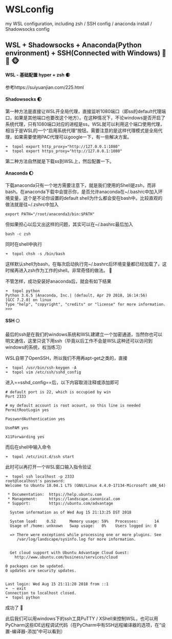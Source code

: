 # WSLconfig
my WSL configuration, including zsh / SSH config / anaconda install / Shadowsocks config

## WSL + Shadowsocks + Anaconda(Python environment) + SSH(Connected with Windows)  :hamster:  :koala:  :monkey_face: 



#### WSL - 基础配置 hyper + zsh  :waxing_crescent_moon: 

参考https://suiyuanjian.com/225.html



#### Shadowsocks  :first_quarter_moon: 

第一种方法是直接让WSL开全局代理，直接监听1080端口（即ss的default代理端口，如果是其他端口也要改这个地方）。在这种情况下，不论windows是否开启了系统代理，只有1080端口对应的进程是ss，WSL就可以利用这个端口使用代理，相当于是WSL的一个“启用系统代理”按钮。需要注意的是这样代理模式是全局代理，如果需要使用PAC代理可以google一下，有一些解决方案。

```shell
➜  topol export http_proxy="http://127.0.0.1:1080"
➜  topol export https_proxy="http://127.0.0.1:1080"
```

第二种方法自然就是下载ss到WSL上，然后配置一下。



#### Anaconda :waxing_gibbous_moon: 

下载anaconda只有一个地方需要注意下，就是我们使用的Shell是zsh，而非bash。在anaconda下载中会提示你，是否允许anaconda在~/.bashrc中加入环境变量，这个是不论你设置的default shell为什么都会安在bash中。比较直观的做法就是往~/.zshrc中加入

```shell
export PATH="/root/anaconda3/bin:$PATH"
```

但如果担心以后又出这样的问题，其实可以在~/.bashrc最后加入

```shell
bash -c zsh
```

同时在shell中执行

```shell
➜  topol chsh -s /bin/bash
```

这样默认shell为bash，在每次启动执行完~/.bashrc后环境变量都已经加载了，这时候再进入zsh作为工作的shell。非常奇怪的做法。 :pig_nose: 

不管怎样，成功安装好anaconda后，就会有如下结果

```shell
➜  topol python
Python 3.6.5 |Anaconda, Inc.| (default, Apr 29 2018, 16:14:56)
[GCC 7.2.0] on linux
Type "help", "copyright", "credits" or "license" for more information.
>>>
```



#### SSH :full_moon: 

最后的ssh是在我们的windows系统和WSL建建立一个加密通道，当然你也可以明文通信，这里只说下用ssh（毕竟以后工作不会是WSL这种还可以访问到windows的系统，权当练习）

WSL自带了OpenSSH，所以我们不用再apt-get之类的，直接

```shell
➜  topol /usr/bin/ssh-keygen -A
➜  topol vim /etc/ssh/sshd_config
```

进入==sshd_config==后，以下内容取消注释或添加即可

```shell
# default port is 22, which is occupied by win
Port 2333

# my default account is root acount, so this line is needed
PermitRootLogin yes

PasswordAuthentication yes

UsePAM yes

X11Forwarding yes
```

而后在shell中输入命令

```shell
➜  topol /etc/init.d/ssh start
```

此时可以再打开一个WSL窗口输入指令验证

```shell
➜  topol ssh localhost -p 2333
root@localhost's password:
Welcome to Ubuntu 18.04.1 LTS (GNU/Linux 4.4.0-17134-Microsoft x86_64)

 * Documentation:  https://help.ubuntu.com
 * Management:     https://landscape.canonical.com
 * Support:        https://ubuntu.com/advantage

  System information as of Wed Aug 15 21:13:25 DST 2018

  System load:    0.52      Memory usage: 59%   Processes:       14
  Usage of /home: unknown   Swap usage:   0%    Users logged in: 0

  => There were exceptions while processing one or more plugins. See
     /var/log/landscape/sysinfo.log for more information.


  Get cloud support with Ubuntu Advantage Cloud Guest:
    http://www.ubuntu.com/business/services/cloud

0 packages can be updated.
0 updates are security updates.


Last login: Wed Aug 15 21:11:28 2018 from ::1
➜  ~ exit
Connection to localhost closed.
➜  topol python
```

成功了 :sunflower: 

此后我们可以用windows下的ssh工具PuTTY / XShell来控制WSL，也可以用PyCharm这些IDE远程调试代码（在PyCharm中有SSH远程编译器的选项，在“设置-编译器-添加”中可以看到）
